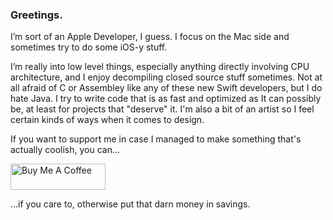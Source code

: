 <!--
:wave: _Greetings!_ Or, perhaps I should say:

<img src="https://user-images.githubusercontent.com/83843298/207746129-bb1d9418-ca95-44d8-9e06-08f265b92206.jpeg" width="400">

-->

### Greetings.
I’m sort of an Apple Developer, I guess. I focus on the Mac side and sometimes try to do some iOS-y stuff.

I’m really into low level things, especially anything directly involving CPU architecture, and I enjoy decompiling closed source stuff sometimes. Not at all afraid of C or Assembley like any of these new Swift developers, but I do hate Java. I try to write code that is as fast and optimized as It can possibly be, at least for projects that "deserve" it. I'm also a bit of an artist so I feel certain kinds of ways when it comes to design. 

If you want to support me in case I managed to make something that's actually coolish, you can...

<a href="https://www.buymeacoffee.com/dehydratedtato" target="_blank"><img src="https://cdn.buymeacoffee.com/buttons/v2/default-yellow.png" alt="Buy Me A Coffee" style="height: 42px !important;width: 152 !important;" ></a>

...if you care to, otherwise put that darn money in savings.

<!-- ## Latest work

Project Name: [Link]()

